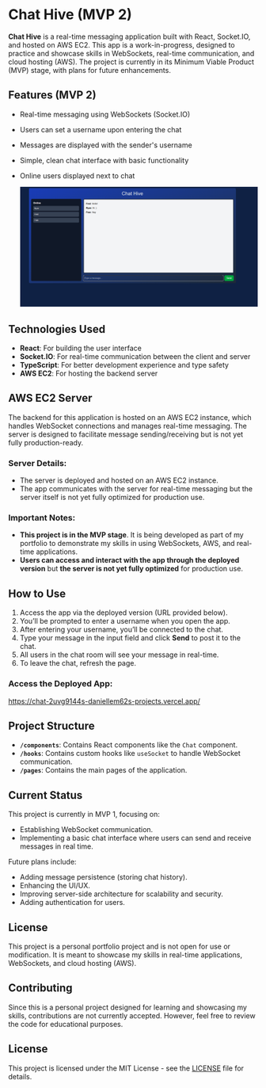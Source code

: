 # Chat Hive (MVP 2)

**Chat Hive** is a real-time messaging application built with React, Socket.IO, and hosted on AWS EC2. This app is a work-in-progress, designed to practice and showcase skills in WebSockets, real-time communication, and cloud hosting (AWS). The project is currently in its Minimum Viable Product (MVP) stage, with plans for future enhancements.

## Features (MVP 2)

- Real-time messaging using WebSockets (Socket.IO)
- Users can set a username upon entering the chat
- Messages are displayed with the sender's username
- Simple, clean chat interface with basic functionality
- Online users displayed next to chat

  ![Image of chat app](./public/Screenshot1.png)

## Technologies Used

- **React**: For building the user interface
- **Socket.IO**: For real-time communication between the client and server
- **TypeScript**: For better development experience and type safety
- **AWS EC2**: For hosting the backend server

## AWS EC2 Server

The backend for this application is hosted on an AWS EC2 instance, which handles WebSocket connections and manages real-time messaging. The server is designed to facilitate message sending/receiving but is not yet fully production-ready. 

### Server Details:
- The server is deployed and hosted on an AWS EC2 instance.
- The app communicates with the server for real-time messaging but the server itself is not yet fully optimized for production use.

### Important Notes:
- **This project is in the MVP stage**. It is being developed as part of my portfolio to demonstrate my skills in using WebSockets, AWS, and real-time applications.
- **Users can access and interact with the app through the deployed version** but **the server is not yet fully optimized** for production use.

## How to Use

1. Access the app via the deployed version (URL provided below).
2. You’ll be prompted to enter a username when you open the app.
3. After entering your username, you’ll be connected to the chat.
4. Type your message in the input field and click **Send** to post it to the chat.
5. All users in the chat room will see your message in real-time.
6. To leave the chat, refresh the page.

### Access the Deployed App:

https://chat-2uvg9144s-daniellem62s-projects.vercel.app/

## Project Structure

- **`/components`**: Contains React components like the `Chat` component.
- **`/hooks`**: Contains custom hooks like `useSocket` to handle WebSocket communication.
- **`/pages`**: Contains the main pages of the application.

## Current Status

This project is currently in MVP 1, focusing on:
- Establishing WebSocket communication.
- Implementing a basic chat interface where users can send and receive messages in real time.

Future plans include:
- Adding message persistence (storing chat history).
- Enhancing the UI/UX.
- Improving server-side architecture for scalability and security.
- Adding authentication for users.

## License

This project is a personal portfolio project and is not open for use or modification. It is meant to showcase my skills in real-time applications, WebSockets, and cloud hosting (AWS).

## Contributing

Since this is a personal project designed for learning and showcasing my skills, contributions are not currently accepted. However, feel free to review the code for educational purposes.

## License

This project is licensed under the MIT License - see the [LICENSE](LICENSE) file for details.

